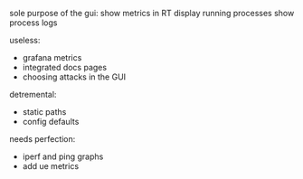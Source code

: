sole purpose of the gui:
show metrics in RT
display running processes
show process logs

useless:
- grafana metrics
- integrated docs pages
- choosing attacks in the GUI

detremental:
- static paths
- config defaults

needs perfection:
- iperf and ping graphs
- add ue  metrics
